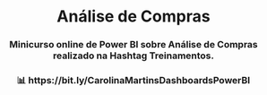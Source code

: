 <div align="center">
  <h1>Análise de Compras</h1>
</div>
<h3 align="center">Minicurso online de Power BI sobre Análise de Compras realizado na Hashtag Treinamentos.</h3>
<h3 align="center"> 📊 https://bit.ly/CarolinaMartinsDashboardsPowerBI </h3>
<!--
<p align="center"><img src="analisedevendas.PNG"/></p>
<h3 align="center">Feito com ❤️ </h3>
-->


